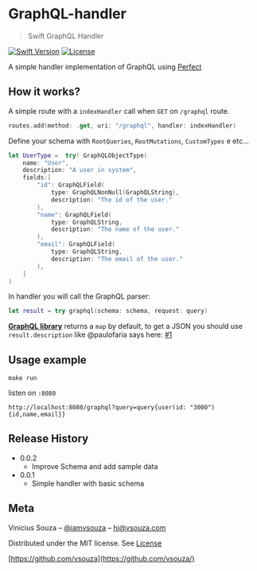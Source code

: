 # GraphQL-handler

> Swift GraphQL Handler

[![Swift Version][swift-image]][swift-url]
[![License][license-image]][license-url]

A simple handler implementation of GraphQL using [Perfect](http://perfect.org)


## How it works?

A simple route with a `indexHandler` call when `GET` on `/graphql` route.

```swift
routes.add(method: .get, uri: "/graphql", handler: indexHandler)
```

Define your schema with `RootQueries`, `RootMutations`, `CustomTypes` e etc...

```swift
let UserType =  try! GraphQLObjectType(
    name: "User",
    description: "A user in system",
    fields:[
        "id": GraphQLField(
            type: GraphQLNonNull(GraphQLString),
            description: "The id of the user."
        ),
        "name": GraphQLField(
            type: GraphQLString,
            description: "The name of the user."
        ),
        "email": GraphQLField(
            type: GraphQLString,
            description: "The email of the user."
        ),
    ]
)
```

In handler you will call the GraphQL parser:

```swift
let result = try graphql(schema: schema, request: query)
```

__[GraphQL library](https://github.com/GraphQLSwift/GraphQL)__ returns a `map`
by default, to get a JSON you should use `result.description` like @paulofaria
says here:
[#1](https://github.com/GraphQLSwift/GraphQL/issues/1#issuecomment-257182572)



## Usage example

`make run`

listen on `:8080`

`http://localhost:8080/graphql?query=query{user(id: "3000"){id,name,email}}`


## Release History

* 0.0.2
    * Improve Schema and add sample data
* 0.0.1
    * Simple handler with basic schema

## Meta

Vinicius Souza – [@iamvsouza](https://twitter.com/iamvsouza) – hi@vsouza.com

Distributed under the MIT license. See [License](http://vsouza.mit-license.org/)

[https://github.com/vsouza](https://github.com/vsouza/)

[swift-image]:https://img.shields.io/badge/swift-3.0-orange.svg
[swift-url]: https://swift.org/
[license-image]: https://img.shields.io/badge/License-MIT-blue.svg
[license-url]: LICENSE
